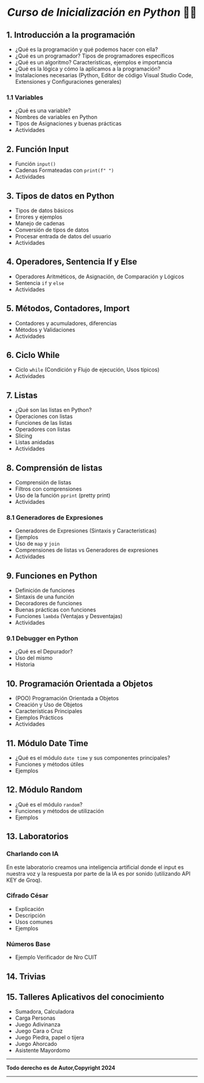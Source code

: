 <div align="center">
  
# __*Curso de Inicialización en Python*__ 🐍🐍

</div>

## 1. Introducción a la programación
- ¿Qué es la programación y qué podemos hacer con ella?
- ¿Qué es un programador? Tipos de programadores específicos
- ¿Qué es un algoritmo? Características, ejemplos e importancia
- ¿Qué es la lógica y cómo la aplicamos a la programación?
- Instalaciones necesarias (Python, Editor de código Visual Studio Code, Extensiones y Configuraciones generales)

### 1.1 Variables
- ¿Qué es una variable?
- Nombres de variables en Python
- Tipos de Asignaciones y buenas prácticas
- Actividades

## 2. Función Input
- Función `input()`
- Cadenas Formateadas con `print(f" ")`
- Actividades

## 3. Tipos de datos en Python
- Tipos de datos básicos
- Errores y ejemplos
- Manejo de cadenas
- Conversión de tipos de datos
- Procesar entrada de datos del usuario
- Actividades

## 4. Operadores, Sentencia If y Else
- Operadores Aritméticos, de Asignación, de Comparación y Lógicos
- Sentencia `if` y `else`
- Actividades

## 5. Métodos, Contadores, Import
- Contadores y acumuladores, diferencias
- Métodos y Validaciones
- Actividades

## 6. Ciclo While
- Ciclo `while` (Condición y Flujo de ejecución, Usos típicos)
- Actividades

## 7. Listas
- ¿Qué son las listas en Python?
- Operaciones con listas
- Funciones de las listas
- Operadores con listas
- Slicing
- Listas anidadas
- Actividades

## 8. Comprensión de listas
- Comprensión de listas
- Filtros con comprensiones
- Uso de la función `pprint` (pretty print)
- Actividades

### 8.1 Generadores de Expresiones
- Generadores de Expresiones (Sintaxis y Características)
- Ejemplos
- Uso de `map` y `join`
- Comprensiones de listas vs Generadores de expresiones
- Actividades

## 9. Funciones en Python
- Definición de funciones
- Sintaxis de una función
- Decoradores de funciones
- Buenas prácticas con funciones
- Funciones `lambda` (Ventajas y Desventajas)
- Actividades

### 9.1 Debugger en Python
- ¿Qué es el Depurador?
- Uso del mismo
- Historia

## 10. Programación Orientada a Objetos
- (POO) Programación Orientada a Objetos
- Creación y Uso de Objetos
- Características Principales
- Ejemplos Prácticos
- Actividades

## 11. Módulo Date Time
- ¿Qué es el módulo `date time` y sus componentes principales?
- Funciones y métodos útiles
- Ejemplos

## 12. Módulo Random
- ¿Qué es el módulo `random`?
- Funciones y métodos de utilización
- Ejemplos

## 13. Laboratorios

### Charlando con IA
En este laboratorio creamos una inteligencia artificial donde el input es nuestra voz y la respuesta por parte de la IA es por sonido (utilizando API KEY de Groq).

### Cifrado César
- Explicación
- Descripción
- Usos comunes
- Ejemplos

### Números Base
- Ejemplo Verificador de Nro CUIT

## 14. Trivias

## 15. Talleres Aplicativos del conocimiento
- Sumadora, Calculadora
- Carga Personas
- Juego Adivinanza
- Juego Cara o Cruz
- Juego Piedra, papel o tijera
- Juego Ahorcado
- Asistente Mayordomo

---

**Todo derecho es de Autor,Copyright 2024**

---



